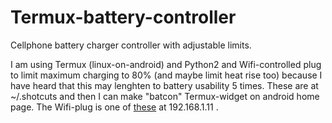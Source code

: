 # Termux-battery-controller
Cellphone battery charger controller with adjustable limits.

I am using Termux (linux-on-android) and Python2 and Wifi-controlled plug to limit maximum charging to 80% (and maybe limit heat rise too) because I have heard that this may lenghten to battery usability 5 times. These are at ~/.shotcuts and then I can make "batcon" Termux-widget on android home page. The Wifi-plug is one of <a href="https://github.com/timonoko/Tokmannin-ESP8266-Wifi-topseli">these</a> at 192.168.1.11 . 
